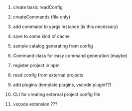 1. create basic readConfig
2. createCommands (file only)
3. add command to yargs instance (is this necessary)
4. save to some kind of cache

5. sample catalog generating from config
6. Command class for easy command generation (maybe)
7. register project in npm
8. read config from external projects
9. add plugins (template plugins, vscode plugin??)
10. CLI for creating external project config file
11. vscode extension ???
